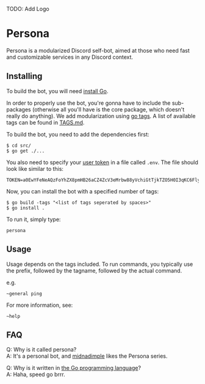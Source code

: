 TODO: Add Logo

# Persona

Persona is a modularized Discord self-bot, aimed at those who need fast and customizable services in any Discord context.

## Installing

To build the bot, you will need [install Go](https://go.dev/dl/).

In order to properly use the bot, you're gonna have to include the sub-packages (otherwise all you'll have is the core package, which doesn't really do anything).
We add modularization using [go tags](https://wawand.co/blog/posts/using-build-tags/). A list of available tags can be found in [TAGS.md](TAGS.md).

To build the bot, you need to add the dependencies first:

```
$ cd src/
$ go get ./...
```
You also need to specify your [user token](https://pcstrike.com/how-to-get-discord-token/) in a file called `.env`. The file should look like similar to this:

```
TOKEN=a0EwYFeNeAQzFoYhZX8pmHB26aCZ4ZcV3eMrbw88yVchiGtTjkTZO5H0I3qKC6FlyhwXOidGTIf0zfDmgk8HMA==
```

Now, you can install the bot with a specified number of tags:

```
$ go build -tags "<list of tags seperated by spaces>"
$ go install .
```

To run it, simply type:

```
persona
```

## Usage

Usage depends on the tags included. To run commands, you typically use the prefix, followed by the tagname, followed by the actual command.

e.g.
```
~general ping
```

For more information, see:

```
~help
```

## FAQ

Q: Why is it called persona?  
A: It's a personal bot, and [midnadimple](https://github.com/midnadimple) likes the Persona series.

Q: Why is it written in [the Go programming language](https://go.dev)?  
A: Haha, speed go brrr.
